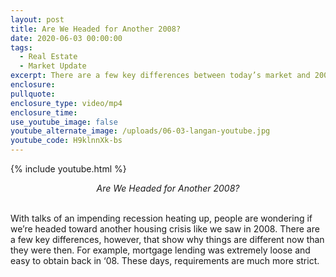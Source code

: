 ```yaml
---
layout: post
title: Are We Headed for Another 2008?
date: 2020-06-03 00:00:00
tags:
  - Real Estate
  - Market Update
excerpt: There are a few key differences between today’s market and 2008’s.
enclosure:
pullquote:
enclosure_type: video/mp4
enclosure_time:
use_youtube_image: false
youtube_alternate_image: /uploads/06-03-langan-youtube.jpg
youtube_code: H9klnnXk-bs
---
```


{% include youtube.html %}

<center><em>Are We Headed for Another 2008?</em></center>

<br>With talks of an impending recession heating up, people are wondering if we’re headed toward another housing crisis like we saw in 2008. There are a few key differences, however, that show why things are different now than they were then. For example, mortgage lending was extremely loose and easy to obtain back in ‘08. These days, requirements are much more strict.